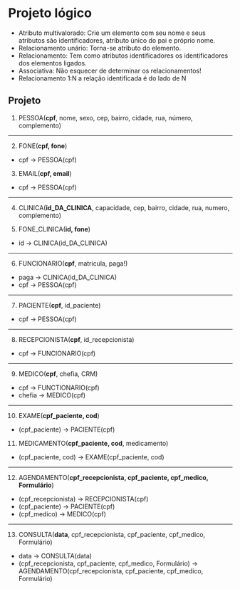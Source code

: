 # Projeto lógico

- Atributo multivalorado: Crie um elemento com seu nome e seus atributos são identificadores, atríbuto único do pai e próprio nome.
- Relacionamento unário: Torna-se atributo do elemento.
- Relacionamento: Tem como atributos identificadores os identificadores dos elementos ligados.
- Associativa: Não esquecer de determinar os relacionamentos!
- Relacionamento 1:N a relação identificada é do lado de N

## Projeto

1. PESSOA(**cpf**, nome, sexo, cep, bairro, cidade, rua, número, complemento)

---

2. FONE(**cpf, fone**)

- cpf -> PESSOA(cpf)

3. EMAIL(**cpf, email**)

- cpf -> PESSOA(cpf)

---

4. CLINICA(**id_DA_CLINICA**, capacidade, cep, bairro, cidade, rua, numero, complemento)

5. FONE_CLINICA(**id, fone**)

- id -> CLINICA(id_DA_CLINICA)

---

6. FUNCIONARIO(**cpf**, matricula, paga!)

- paga -> CLINICA(id_DA_CLINICA)
- cpf -> PESSOA(cpf)

---

7. PACIENTE(**cpf**, id_paciente)

- cpf -> PESSOA(cpf)

---

8. RECEPCIONISTA(**cpf**, id_recepcionista)

- cpf -> FUNCIONARIO(cpf)

---

9. MEDICO(**cpf**, chefia, CRM)

- cpf -> FUNCTIONARIO(cpf)
- chefia -> MEDICO(cpf)

---

10. EXAME(**cpf_paciente, cod**)

- (cpf_paciente) -> PACIENTE(cpf)

11. MEDICAMENTO(**cpf_paciente, cod**, medicamento)

- (cpf_paciente, cod) -> EXAME(cpf_paciente, cod)

---

12. AGENDAMENTO(**cpf_recepcionista, cpf_paciente, cpf_medico, Formulário**)

- (cpf_recepcionista) -> RECEPCIONISTA(cpf)
- (cpf_paciente) -> PACIENTE(cpf)
- (cpf_medico) -> MEDICO(cpf)

---

13. CONSULTA(**data**, cpf_recepcionista, cpf_paciente, cpf_medico, Formulário)

- data -> CONSULTA(data)
- (cpf_recepcionista, cpf_paciente, cpf_medico, Formulário) -> AGENDAMENTO(cpf_recepcionista, cpf_paciente, cpf_medico, Formulário)

<!-- Falta Relacionamento 1:1 -->
